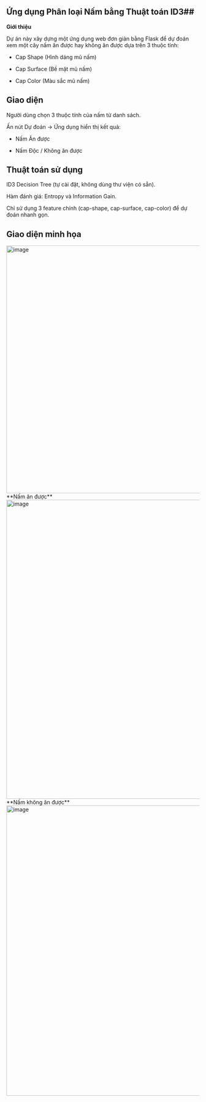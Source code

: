 ## Ứng dụng Phân loại Nấm bằng Thuật toán ID3##
**Giới thiệu**

Dự án này xây dựng một ứng dụng web đơn giản bằng Flask để dự đoán xem một cây nấm ăn được hay không ăn được dựa trên 3 thuộc tính:

- Cap Shape (Hình dáng mũ nấm)

- Cap Surface (Bề mặt mũ nấm)

- Cap Color (Màu sắc mũ nấm)

## Giao diện ## 

Người dùng chọn 3 thuộc tính của nấm từ danh sách.

Ấn nút Dự đoán → Ứng dụng hiển thị kết quả:

- Nấm Ăn được

- Nấm Độc / Không ăn được

## Thuật toán sử dụng

ID3 Decision Tree (tự cài đặt, không dùng thư viện có sẵn).

Hàm đánh giá: Entropy và Information Gain.

Chỉ sử dụng 3 feature chính (cap-shape, cap-surface, cap-color) để dự đoán nhanh gọn.

## Giao diện minh họa
<img width="1783" height="646" alt="image" src="https://github.com/user-attachments/assets/967a6679-6507-481b-a067-811c2f9af8f1" />
**Nấm ăn được**
<img width="1746" height="780" alt="image" src="https://github.com/user-attachments/assets/8702f5c0-8a7c-4cca-9ac4-f11ac37e5f02" />
**Nấm không ăn được**
<img width="1761" height="757" alt="image" src="https://github.com/user-attachments/assets/1d708325-673f-484b-a22f-bcac8cbd0009" />

